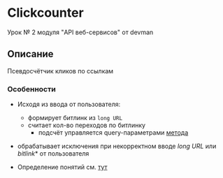 # Clickcounter
Урок № 2 модуля "API веб-сервисов" от devman

## Описание

Псевдосчётчик кликов по ссылкам


### Особенности

* Исходя из ввода от пользователя:
  * формирует битлинк из `long URL`
  * считает кол-во переходов по битлинку
    + подсчёт управляется query-параметрами [метода](https://dev.bitly.com/api-reference#getClicksSummaryForBitlink)
* обрабатывает исключения при некорректном вводе _long URL_ или _bitlink_* от пользователя




* Определение понятий см. [тут](https://github.com/Padking/clickcounter/wiki)
